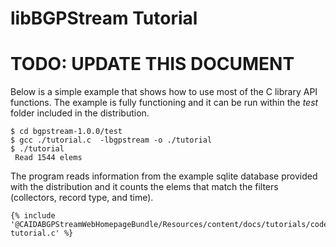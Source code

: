 libBGPStream Tutorial
=====================

<h1 class="text-danger">TODO: UPDATE THIS DOCUMENT</h1>

Below is a simple example that shows how to use most of the C library
API functions. The example is fully functioning and it can be run within the *test*
folder included in the distribution.

    $ cd bgpstream-1.0.0/test
    $ gcc ./tutorial.c  -lbgpstream -o ./tutorial
    $ ./tutorial
     Read 1544 elems


The program reads information from the example sqlite
database provided with the distribution and it counts the elems that match
the filters (collectors, record type, and time).

~~~ .language-c
{% include '@CAIDABGPStreamWebHomepageBundle/Resources/content/docs/tutorials/code/bgpstream-tutorial.c' %}
~~~
